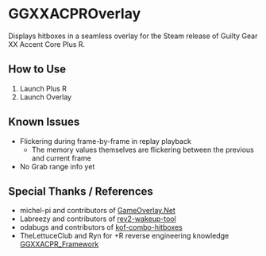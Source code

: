 # GGXXACPROverlay
Displays hitboxes in a seamless overlay for the Steam release of Guilty Gear XX Accent Core Plus R.

## How to Use
1. Launch Plus R
2. Launch Overlay

## Known Issues
- Flickering during frame-by-frame in replay playback
  - The memory values themselves are flickering between the previous and current frame
- No Grab range info yet

## Special Thanks / References
- michel-pi and contributors of [GameOverlay.Net](https://github.com/michel-pi/GameOverlay.Net)
- Labreezy and contributors of [rev2-wakeup-tool](https://github.com/Labreezy/rev2-wakeup-tool)
- odabugs and contributors of [kof-combo-hitboxes](https://github.com/odabugs/kof-combo-hitboxes)
- TheLettuceClub and Ryn for +R reverse engineering knowledge [GGXXACPR_Framework](https://github.com/TheLettuceClub/GGXXACPR_Framework)
